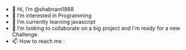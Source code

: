 - 👋 Hi, I’m @shabnam1988
- 👀 I’m interested in Programming 
- 🌱 I’m currently learning javascript
- 💞️ I’m looking to collaborate on a big project and I'm ready for a new Challenge
- 📫 How to reach me : 

<!---
shabnam1988/shabnam1988 is a ✨ special ✨ repository because its `README.md` (this file) appears on your GitHub profile.
You can click the Preview link to take a look at your changes.
--->
